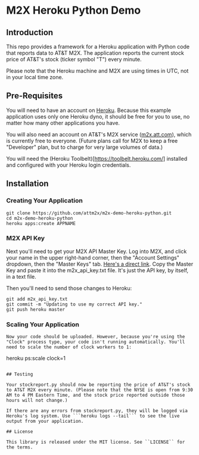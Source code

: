 # M2X Heroku Python Demo


## Introduction

This repo provides a framework for a Heroku application with Python code that reports data to AT&T M2X. The application reports the current stock price of AT&T's stock (ticker symbol "T") every minute.

Please note that the Heroku machine and M2X are using times in UTC, not in your local time zone.


## Pre-Requisites

You will need to have an account on [Heroku](https://www.heroku.com/). Because this example application uses only one Heroku dyno, it should be free for you to use, no matter how many other applications you have.

You will also need an account on AT&amp;T's M2X service ([m2x.att.com](https://m2x.att.com)), which is currently free to everyone. (Future plans call for M2X to keep a free "Developer" plan, but to charge for very large volumes of data.)

You will need the (Heroku Toolbelt)[https://toolbelt.heroku.com/] installed and configured with your Heroku login credentials.

## Installation

### Creating Your Application

```
git clone https://github.com/attm2x/m2x-demo-heroku-python.git
cd m2x-demo-heroku-python
heroku apps:create APPNAME
```

### M2X API Key

Next you'll need to get your M2X API Master Key. Log into M2X, and click your name in the upper right-hand corner, then the "Account Settings" dropdown, then the "Master Keys" tab. [Here's a direct link](https://m2x.att.com/account#master-keys-tab). Copy the Master Key and paste it into the m2x_api_key.txt file. It's just the API key, by itself, in a text file.

Then you'll need to send those changes to Heroku:

```
git add m2x_api_key.txt
git commit -m "Updating to use my correct API key."
git push heroku master
```

### Scaling Your Application
```
Now your code should be uploaded. However, because you're using the "Clock" process type, your code isn't running automatically. You'll need to scale the number of clock workers to 1:

```
heroku ps:scale clock=1
```

## Testing

Your stockreport.py should now be reporting the price of AT&T's stock to AT&T M2X every minute. (Please note that the NYSE is open from 9:30 AM to 4 PM Eastern Time, and the stock price reported outside those hours will not change.)

If there are any errors from stockreport.py, they will be logged via Heroku's log system. Use ```heroku logs --tail``` to see the live output from your application.

## License

This library is released under the MIT license. See ``LICENSE`` for the terms.